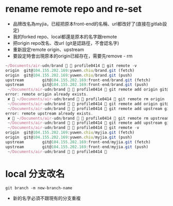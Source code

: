 # rename remote repo and re-set

- 品牌改名為myjia，已經把原本front-end的名稱、url都改好了(直接在gitlab設定)
- 我的forked repo、local都還是原本的名字跟remote
- 把origin repo改名、改url (git是認路徑，不會認名字)
- 重新設定remote origin、upstream
- 要設定時會出現原本的origin已經存在，需要先remove - rm

```jsx
~/Documents/air-udn/brand   profile0414  git remote -v
origin  git@104.155.202.169:yuwen.chiu/brand.git (fetch)
origin  git@104.155.202.169:yuwen.chiu/brand.git (push)
upstream        git@104.155.202.169:front-end/brand.git (fetch)
upstream        git@104.155.202.169:front-end/brand.git (push)
 ~/Documents/air-udn/brand   profile0414  git remote add origin git@104.155.202.169:yuwen.chiu/myjia.git
error: remote origin already exists.
 ✘  ~/Documents/air-udn/brand   profile0414  git remote rm origin
 ~/Documents/air-udn/brand   profile0414  git remote add origin git@104.155.202.169:yuwen.chiu/myjia.git
 ~/Documents/air-udn/brand   profile0414  git remote add upstream git@104.155.202.169:front-end/myjia.git
error: remote upstream already exists.
 ✘  ~/Documents/air-udn/brand   profile0414  git remote rm upstream                                         
 ~/Documents/air-udn/brand   profile0414  git remote add upstream git@104.155.202.169:front-end/myjia.git
 ~/Documents/air-udn/brand   profile0414  git remote -v
origin  git@104.155.202.169:yuwen.chiu/myjia.git (fetch)
origin  git@104.155.202.169:yuwen.chiu/myjia.git (push)
upstream        git@104.155.202.169:front-end/myjia.git (fetch)
upstream        git@104.155.202.169:front-end/myjia.git (push)
 ~/Documents/air-udn/brand   profile0414 
```

# local 分支改名

`git branch -m new-branch-name`

- 新的名字必須不跟現有的分支重複
